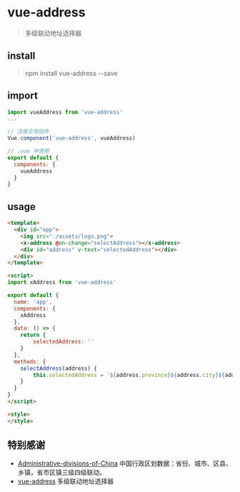 vue-address
===========

> 多级联动地址选择器

install
-------

> npm install vue-address --save

import
------

```js
import vueAddress from 'vue-address'
...

// 注册全局组件
Vue.component('vue-address', vueAddress)

// .vue 中使用
export default {
  components: {
    vueAddress
  }
}
```

usage
-----

```html
<template>
  <div id="app">
    <img src="./assets/logo.png">
    <x-address @on-change="selectAddress"></x-address>
    <div id="address" v-text="selectedAddress"></div>
  </div>
</template>

<script>
import xAddress from 'vue-address'

export default {
  name: 'app',
  components: {
    xAddress
  },
  data: () => {
    return {
        selectedAddress: ''
    }
  },
  methods: {
    selectAddress(address) {
        this.selectedAddress = `${address.province}${address.city}${address.detail}`
    }
  }
}
</script>

<style>
</style>
```

特别感谢
--------

+   [Administrative-divisions-of-China](https://github.com/modood/Administrative-divisions-of-China) 中国行政区划数据：省份、城市、区县、乡镇，省市区镇三级四级联动。
+   [vue-address](https://github.com/WebCodeFarmer/vue-address) 多级联动地址选择器
